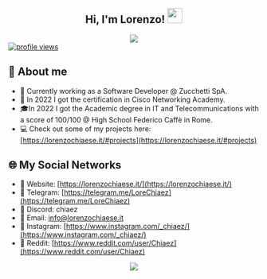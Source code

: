 <!-- Welcome section. -->
<div align="center">
  <h2> Hi, I'm Lorenzo! <img src="https://raw.githubusercontent.com/MartinHeinz/MartinHeinz/master/wave.gif" width="30px"></h2>
  <a href="https://github.com/Lockso">
    <img src="https://readme-typing-svg.herokuapp.com?font=Montserrat&color=C792EA&center=true&vCenter=true&lines=software+developer.;professional+botmancer.;anime+addict+-.-"/>
  </a>
  <br />
</div>

<!-- Banners section. -->
<div>  
  <a href="https://github.com/Lockso">
    <img src="https://komarev.com/ghpvc/?username=Lockso&color=green" alt="profile views" />
  </a>
</div>

<!-- About section. -->
<h2>👨 About me</h2>

- 📍 Currently working as a Software Developer @ Zucchetti SpA. 
- 📜 In 2022 I got the certification in Cisco Networking Academy.
- 🎓In 2022 I got the Academic degree in IT and Telecommunications with a score of 100/100 @ High School Federico Caffè in Rome.
- 💻 Check out some of my projects here: [https://lorenzochiaese.it/#projects](https://lorenzochiaese.it/#projects)

<!-- Socials section. -->
<h2>🌐 My Social Networks</h2>

- 💠 Website: [https://lorenzochiaese.it/](https://lorenzochiaese.it/)
- 💠 Telegram: [https://telegram.me/LoreChiaez](https://telegram.me/LoreChiaez)
- 💠 Discord: chiaez
- 💠 Email: [info@lorenzochiaese.it](mailto:info@lorenzochiaese.it)
- 💠 Instagram: [https://www.instagram.com/_chiaez/](https://www.instagram.com/_chiaez/)
- 💠 Reddit: [https://www.reddit.com/user/Chiaez](https://www.reddit.com/user/Chiaez)

<!-- Stats seection -->
<p align = "center">
  <img src = "https://komarev.com/ghpvc/?username=Lockso&color=green">
</p>

